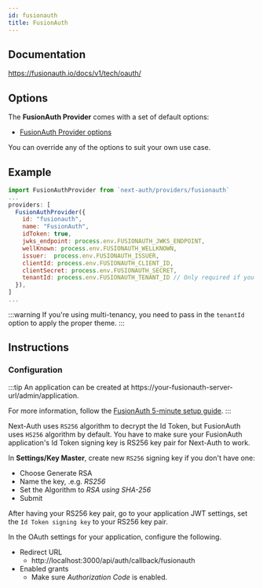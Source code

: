 ```yaml
---
id: fusionauth
title: FusionAuth
---
```


## Documentation

https://fusionauth.io/docs/v1/tech/oauth/

## Options

The **FusionAuth Provider** comes with a set of default options:

- [FusionAuth Provider options](https://github.com/nextauthjs/next-auth/blob/main/src/providers/fusionauth.js)

You can override any of the options to suit your own use case.

## Example

```js
import FusionAuthProvider from `next-auth/providers/fusionauth`
...
providers: [
  FusionAuthProvider({
    id: "fusionauth",
    name: "FusionAuth",
    idToken: true,
    jwks_endpoint: process.env.FUSIONAUTH_JWKS_ENDPOINT,
    wellKnown: process.env.FUSIONAUTH_WELLKNOWN,
    issuer:  process.env.FUSIONAUTH_ISSUER,
    clientId: process.env.FUSIONAUTH_CLIENT_ID,
    clientSecret: process.env.FUSIONAUTH_SECRET,
    tenantId: process.env.FUSIONAUTH_TENANT_ID // Only required if you're using multi-tenancy
  }),
]
...
```

:::warning
If you're using multi-tenancy, you need to pass in the `tenantId` option to apply the proper theme.
:::

## Instructions

### Configuration

:::tip
An application can be created at https://your-fusionauth-server-url/admin/application.

For more information, follow the [FusionAuth 5-minute setup guide](https://fusionauth.io/docs/v1/tech/5-minute-setup-guide).
:::

Next-Auth uses `RS256` algorithm to decrypt the Id Token, but FusionAuth uses `HS256` algorithm by default. You have to make sure your FusionAuth application's Id Token signing key is RS256 key pair for Next-Auth to work.

In **Settings/Key Master**, create new `RS256` signing key if you don't have one:

- Choose Generate RSA
- Name the key, .e.g. _RS256_
- Set the Algorithm to _RSA using SHA-256_
- Submit

After having your RS256 key pair, go to your application JWT settings, set the `Id Token signing key` to your RS256 key pair.

In the OAuth settings for your application, configure the following.

- Redirect URL
  - http://localhost:3000/api/auth/callback/fusionauth
- Enabled grants
  - Make sure _Authorization Code_ is enabled.
